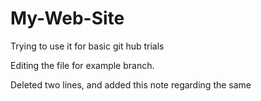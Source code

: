 # My-Web-Site

Trying to use it for basic git hub trials

Editing the file for example branch.

Deleted two lines, and added this note regarding the same

